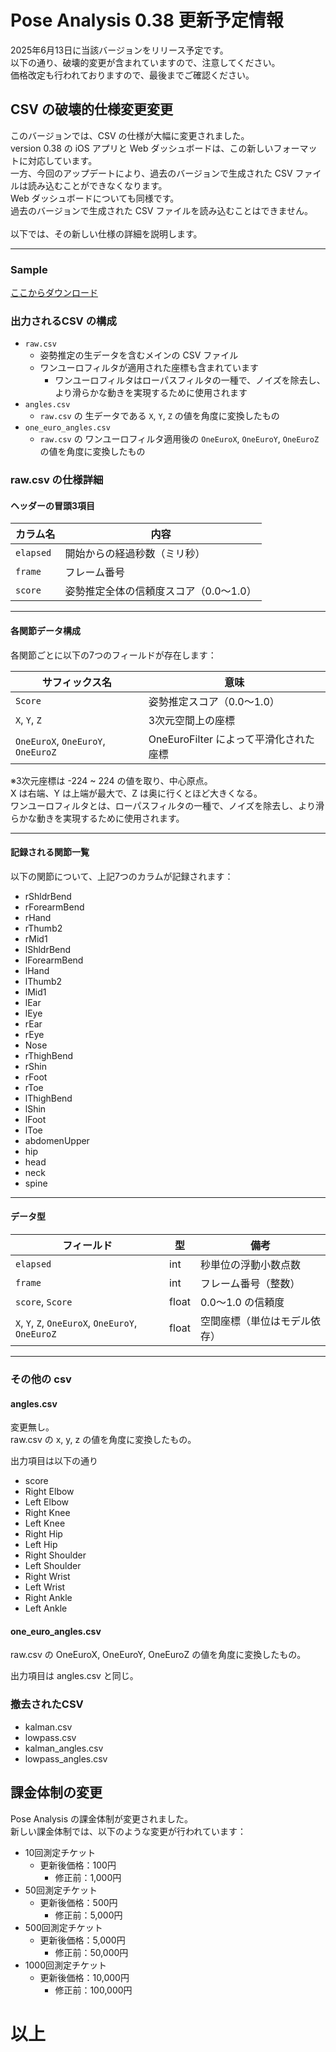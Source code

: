 # Pose Analysis 0.38 更新予定情報

2025年6月13日に当該バージョンをリリース予定です。<br>
以下の通り、破壊的変更が含まれていますので、注意してください。<br>
価格改定も行われておりますので、最後までご確認ください。<br>

## CSV の破壊的仕様変更変更

このバージョンでは、CSV の仕様が大幅に変更されました。<br>
version 0.38 の iOS アプリと Web ダッシュボードは、この新しいフォーマットに対応しています。<br>
一方、今回のアップデートにより、過去のバージョンで生成された CSV ファイルは読み込むことができなくなります。<br>
Web ダッシュボードについても同様です。<br>
過去のバージョンで生成された CSV ファイルを読み込むことはできません。<br>
<br>
以下では、その新しい仕様の詳細を説明します。

---

### Sample

[ここからダウンロード](./sample_v0.38.csv)

### 出力されるCSV の構成

- `raw.csv`
  - 姿勢推定の生データを含むメインの CSV ファイル
  - ワンユーロフィルタが適用された座標も含まれています
    - ワンユーロフィルタはローパスフィルタの一種で、ノイズを除去し、より滑らかな動きを実現するために使用されます
- `angles.csv`
  - `raw.csv` の 生データである `X`, `Y`, `Z` の値を角度に変換したもの
- `one_euro_angles.csv`
  - `raw.csv` の ワンユーロフィルタ適用後の `OneEuroX`, `OneEuroY`, `OneEuroZ` の値を角度に変換したもの

### raw.csv の仕様詳細 

#### ヘッダーの冒頭3項目

| カラム名 | 内容 |
|----------|------|
| `elapsed` | 開始からの経過秒数（ミリ秒） |
| `frame` | フレーム番号 |
| `score` | 姿勢推定全体の信頼度スコア（0.0〜1.0） |

---

#### 各関節データ構成

各関節ごとに以下の7つのフィールドが存在します：

| サフィックス名 | 意味 |
|----------------|------|
| `Score` | 姿勢推定スコア（0.0〜1.0） |
| `X`, `Y`, `Z` | 3次元空間上の座標 |
| `OneEuroX`, `OneEuroY`, `OneEuroZ` | OneEuroFilter によって平滑化された座標 |

※3次元座標は -224 ~ 224 の値を取り、中心原点。<br>
X は右端、Y は上端が最大で、Z は奥に行くとほど大きくなる。
<br>
ワンユーロフィルタとは、ローパスフィルタの一種で、ノイズを除去し、より滑らかな動きを実現するために使用されます。<br>

---

#### 記録される関節一覧

以下の関節について、上記7つのカラムが記録されます：

- rShldrBend
- rForearmBend
- rHand
- rThumb2
- rMid1
- lShldrBend
- lForearmBend
- lHand
- lThumb2
- lMid1
- lEar
- lEye
- rEar
- rEye
- Nose
- rThighBend
- rShin
- rFoot
- rToe
- lThighBend
- lShin
- lFoot
- lToe
- abdomenUpper
- hip
- head
- neck
- spine

---

#### データ型

| フィールド | 型 | 備考 |
|------------|----|------|
| `elapsed` | int | 秒単位の浮動小数点数 |
| `frame` | int | フレーム番号（整数） |
| `score`, `Score` | float | 0.0〜1.0 の信頼度 |
| `X`, `Y`, `Z`, `OneEuroX`, `OneEuroY`, `OneEuroZ` | float | 空間座標（単位はモデル依存） |

---

### その他の csv

#### angles.csv

変更無し。<br>
raw.csv の x, y, z の値を角度に変換したもの。<br>

出力項目は以下の通り<br>
- score
- Right Elbow
- Left Elbow
- Right Knee
- Left Knee
- Right Hip
- Left Hip
- Right Shoulder
- Left Shoulder
- Right Wrist
- Left Wrist
- Right Ankle
- Left Ankle


#### one_euro_angles.csv

raw.csv の OneEuroX, OneEuroY, OneEuroZ の値を角度に変換したもの。<br>

出力項目は angles.csv と同じ。<br>

### 撤去されたCSV

- kalman.csv
- lowpass.csv
- kalman_angles.csv
- lowpass_angles.csv

## 課金体制の変更

Pose Analysis の課金体制が変更されました。<br>
新しい課金体制では、以下のような変更が行われています：
<br>
- 10回測定チケット
  - 更新後価格：100円
    - 修正前：1,000円
- 50回測定チケット
  - 更新後価格：500円
    - 修正前：5,000円
- 500回測定チケット
  - 更新後価格：5,000円
    - 修正前：50,000円
- 1000回測定チケット
  - 更新後価格：10,000円
    - 修正前：100,000円

# 以上
